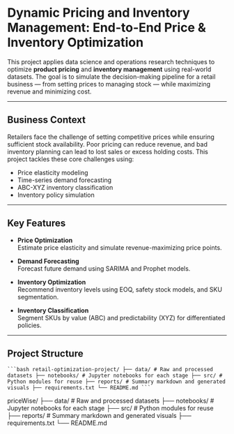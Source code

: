 # Dynamic Pricing and Inventory Management: End-to-End Price & Inventory Optimization

This project applies data science and operations research techniques to optimize **product pricing** and **inventory management** using real-world datasets. The goal is to simulate the decision-making pipeline for a retail business — from setting prices to managing stock — while maximizing revenue and minimizing cost.

---

## Business Context

Retailers face the challenge of setting competitive prices while ensuring sufficient stock availability. Poor pricing can reduce revenue, and bad inventory planning can lead to lost sales or excess holding costs. This project tackles these core challenges using:
- Price elasticity modeling
- Time-series demand forecasting
- ABC-XYZ inventory classification
- Inventory policy simulation

---

## Key Features

- **Price Optimization**  
  Estimate price elasticity and simulate revenue-maximizing price points.

- **Demand Forecasting**  
  Forecast future demand using SARIMA and Prophet models.

- **Inventory Optimization**  
  Recommend inventory levels using EOQ, safety stock models, and SKU segmentation.

- **Inventory Classification**  
  Segment SKUs by value (ABC) and predictability (XYZ) for differentiated policies.

---

## Project Structure
<pre><code>```bash retail-optimization-project/ ├── data/ # Raw and processed datasets ├── notebooks/ # Jupyter notebooks for each stage ├── src/ # Python modules for reuse ├── reports/ # Summary markdown and generated visuals ├── requirements.txt └── README.md ```</code></pre>

priceWise/
├── data/                  # Raw and processed datasets
├── notebooks/             # Jupyter notebooks for each stage
├── src/                   # Python modules for reuse
├── reports/               # Summary markdown and generated visuals
├── requirements.txt
└── README.md
